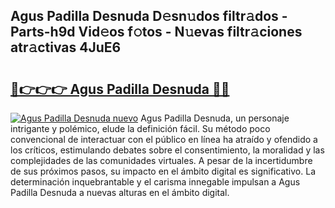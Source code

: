 ## Agus Padilla Desnuda D𝚎sn𝚞dos filtr𝚊dos - Parts-h9d Vid𝚎os f𝚘tos - N𝚞evas filtr𝚊ciones atr𝚊ctivas 4JuE6

# <h2><a href="http://mbdhrd5.tromn.icu/?c=Agus+Padilla+Desnuda">🔗👉👉👉 Agus Padilla Desnuda 🔗🔗</a></h2>

[![Agus Padilla Desnuda nuevo](https://i.imgur.com/pEAQMta.gif)](http://mbdhrd5.tromn.icu/?c=Agus+Padilla+Desnuda)
Agus Padilla Desnuda, un personaje intrigante y polémico, elude la definición fácil. Su método poco convencional de interactuar con el público en línea ha atraído y ofendido a los críticos, estimulando debates sobre el consentimiento, la moralidad y las complejidades de las comunidades virtuales. A pesar de la incertidumbre de sus próximos pasos, su impacto en el ámbito digital es significativo. La determinación inquebrantable y el carisma innegable impulsan a Agus Padilla Desnuda a nuevas alturas en el ámbito digital.
